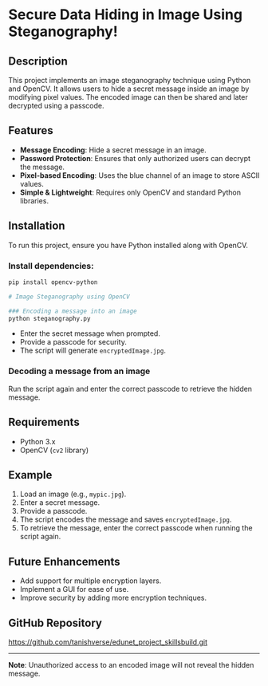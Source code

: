 # Secure Data Hiding in Image Using Steganography!

## Description
This project implements an image steganography technique using Python and OpenCV. It allows users to hide a secret message inside an image by modifying pixel values. The encoded image can then be shared and later decrypted using a passcode.

## Features
- **Message Encoding**: Hide a secret message in an image.
- **Password Protection**: Ensures that only authorized users can decrypt the message.
- **Pixel-based Encoding**: Uses the blue channel of an image to store ASCII values.
- **Simple & Lightweight**: Requires only OpenCV and standard Python libraries.

## Installation

To run this project, ensure you have Python installed along with OpenCV.

### Install dependencies:
```bash
pip install opencv-python

# Image Steganography using OpenCV

### Encoding a message into an image
python steganography.py
```
- Enter the secret message when prompted.
- Provide a passcode for security.
- The script will generate `encryptedImage.jpg`.

### Decoding a message from an image
Run the script again and enter the correct passcode to retrieve the hidden message.

## Requirements
- Python 3.x
- OpenCV (`cv2` library)

## Example
1. Load an image (e.g., `mypic.jpg`).
2. Enter a secret message.
3. Provide a passcode.
4. The script encodes the message and saves `encryptedImage.jpg`.
5. To retrieve the message, enter the correct passcode when running the script again.

## Future Enhancements
- Add support for multiple encryption layers.
- Implement a GUI for ease of use.
- Improve security by adding more encryption techniques.

## GitHub Repository
https://github.com/tanishverse/edunet_project_skillsbuild.git

---
**Note**: Unauthorized access to an encoded image will not reveal the hidden message.


